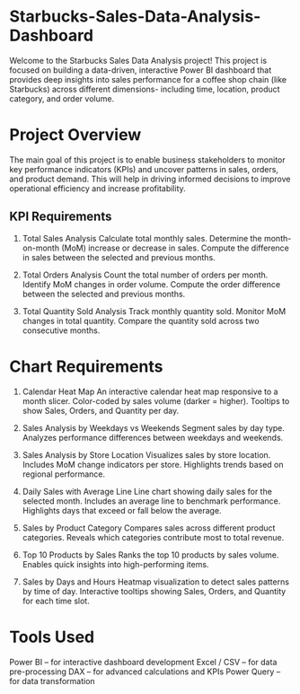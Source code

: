 # Starbucks-Sales-Data-Analysis-Dashboard
Welcome to the Starbucks Sales Data Analysis project! This project is focused on building a data-driven, interactive Power BI dashboard that provides deep insights into sales performance for a coffee shop chain (like Starbucks) across different dimensions- including time, location, product category, and order volume.

# Project Overview
The main goal of this project is to enable business stakeholders to monitor key performance indicators (KPIs) and uncover patterns in sales, orders, and product demand. This will help in driving informed decisions to improve operational efficiency and increase profitability.

## KPI Requirements
1. Total Sales Analysis
   Calculate total monthly sales.
   Determine the month-on-month (MoM) increase or decrease in sales.
   Compute the difference in sales between the selected and previous months.

2. Total Orders Analysis
   Count the total number of orders per month.
   Identify MoM changes in order volume.
   Compute the order difference between the selected and previous months.

3. Total Quantity Sold Analysis
   Track monthly quantity sold.
   Monitor MoM changes in total quantity.
   Compare the quantity sold across two consecutive months.

# Chart Requirements
1. Calendar Heat Map
   An interactive calendar heat map responsive to a month slicer.
   Color-coded by sales volume (darker = higher).
   Tooltips to show Sales, Orders, and Quantity per day.

2. Sales Analysis by Weekdays vs Weekends
   Segment sales by day type.
   Analyzes performance differences between weekdays and weekends.

3. Sales Analysis by Store Location
   Visualizes sales by store location.
   Includes MoM change indicators per store.
   Highlights trends based on regional performance.

4. Daily Sales with Average Line
   Line chart showing daily sales for the selected month.
   Includes an average line to benchmark performance.
   Highlights days that exceed or fall below the average.

5. Sales by Product Category
   Compares sales across different product categories.
   Reveals which categories contribute most to total revenue.

6. Top 10 Products by Sales
   Ranks the top 10 products by sales volume.
   Enables quick insights into high-performing items.

7. Sales by Days and Hours
   Heatmap visualization to detect sales patterns by time of day.
   Interactive tooltips showing Sales, Orders, and Quantity for each time slot.

# Tools Used
  Power BI – for interactive dashboard development
  Excel / CSV – for data pre-processing
  DAX – for advanced calculations and KPIs
  Power Query – for data transformation


